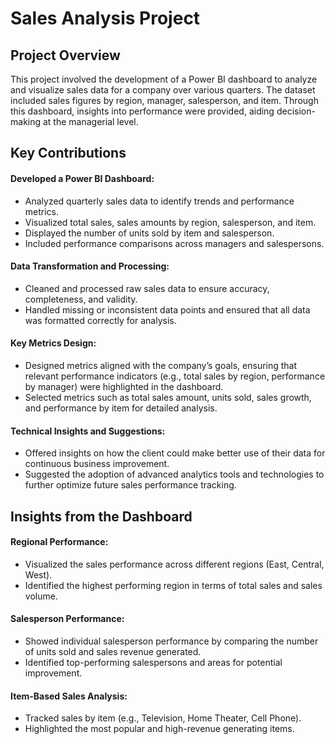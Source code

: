 # Sales Analysis Project



## Project Overview
This project involved the development of a Power BI dashboard to analyze and visualize sales data for a company over various quarters. The dataset included sales figures by region, manager, salesperson, and item. Through this dashboard, insights into performance were provided, aiding decision-making at the managerial level.

## Key Contributions
#### Developed a Power BI Dashboard:

* Analyzed quarterly sales data to identify trends and performance metrics.
* Visualized total sales, sales amounts by region, salesperson, and item.
* Displayed the number of units sold by item and salesperson.
* Included performance comparisons across managers and salespersons.
#### Data Transformation and Processing:

* Cleaned and processed raw sales data to ensure accuracy, completeness, and validity.
* Handled missing or inconsistent data points and ensured that all data was formatted correctly for analysis.
#### Key Metrics Design:

* Designed metrics aligned with the company’s goals, ensuring that relevant performance indicators (e.g., total sales by region, performance by manager) were highlighted in the dashboard.
* Selected metrics such as total sales amount, units sold, sales growth, and performance by item for detailed analysis.
#### Technical Insights and Suggestions:

* Offered insights on how the client could make better use of their data for continuous business improvement.
* Suggested the adoption of advanced analytics tools and technologies to further optimize future sales performance tracking.
## Insights from the Dashboard
#### Regional Performance:

* Visualized the sales performance across different regions (East, Central, West).
* Identified the highest performing region in terms of total sales and sales volume.
#### Salesperson Performance:

* Showed individual salesperson performance by comparing the number of units sold and sales revenue generated.
* Identified top-performing salespersons and areas for potential improvement.
#### Item-Based Sales Analysis:

* Tracked sales by item (e.g., Television, Home Theater, Cell Phone).
* Highlighted the most popular and high-revenue generating items.
